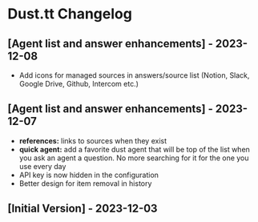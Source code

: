 # Dust.tt Changelog

## [Agent list and answer enhancements] - 2023-12-08

* Add icons for managed sources in answers/source list (Notion, Slack, Google Drive, Github, Intercom etc.)

## [Agent list and answer enhancements] - 2023-12-07

* **references:** links to sources when they exist
* **quick agent:** add a favorite dust agent that will be top of the list when you ask an agent a question. No more searching for it for the one you use every day
* API key is now hidden in the configuration
* Better design for item removal in history

## [Initial Version] - 2023-12-03
